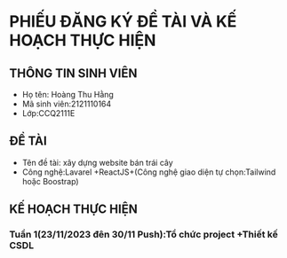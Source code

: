 # PHIẾU ĐĂNG KÝ ĐỀ TÀI VÀ KẾ HOẠCH THỰC HIỆN
## THÔNG TIN SINH VIÊN
- Họ tên: Hoàng Thu Hằng
- Mã sinh viên:2121110164
- Lớp:CCQ2111E
## ĐỀ TÀI
- Tên đề tài: xây dựng website bán trái cây
- Công nghệ:Lavarel +ReactJS+(Công nghệ giao diện tự chọn:Tailwind hoặc Boostrap)
## KẾ HOẠCH THỰC HIỆN
### Tuần 1(23/11/2023 đên 30/11 Push):Tổ chức project +Thiết kế CSDL
